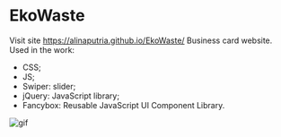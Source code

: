 # EkoWaste
Visit site https://alinaputria.github.io/EkoWaste/ 
Business card website. Used in the work:
- CSS;
- JS;
- Swiper: slider;
- jQuery: JavaScript library;
- Fancybox: Reusable JavaScript UI Component Library.

![gif](https://user-images.githubusercontent.com/94079934/191829653-ab401adf-fb8a-473a-b58b-531fcd8aa615.gif)
